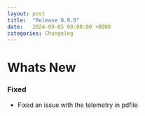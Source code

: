 ```yaml
---
layout: post
title:  "Release 0.9.0"
date:   2024-09-05 00:00:00 +0000
categories: Changelog
---
```


# Whats New

### Fixed

- Fixed an issue with the telemetry in pdfile



